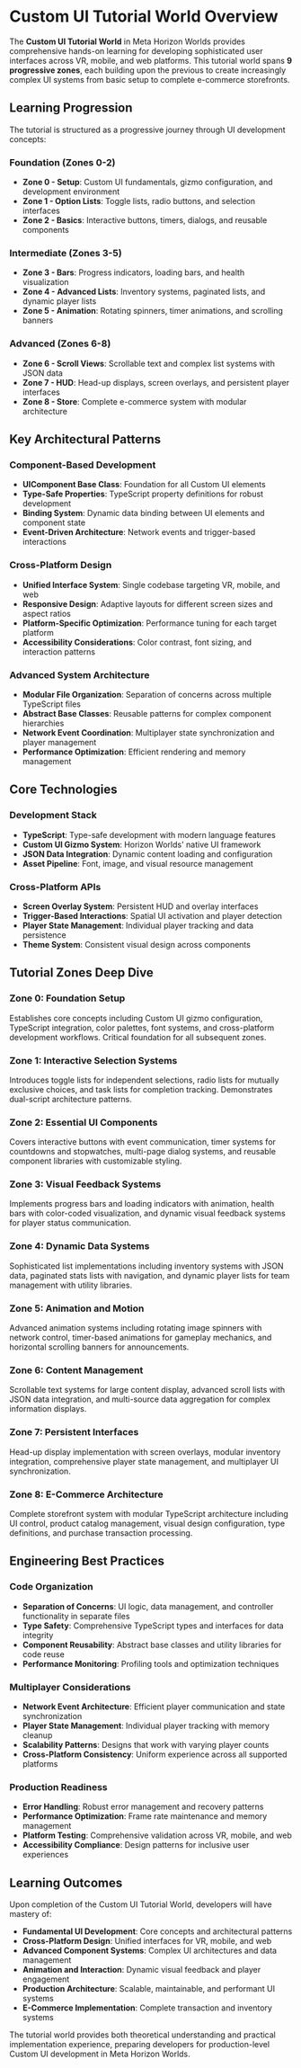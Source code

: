 # Custom UI Tutorial World Overview

The **Custom UI Tutorial World** in Meta Horizon Worlds provides comprehensive hands-on learning for developing sophisticated user interfaces across VR, mobile, and web platforms. This tutorial world spans **9 progressive zones**, each building upon the previous to create increasingly complex UI systems from basic setup to complete e-commerce storefronts.

## Learning Progression

The tutorial is structured as a progressive journey through UI development concepts:

### Foundation (Zones 0-2)
- **Zone 0 - Setup**: Custom UI fundamentals, gizmo configuration, and development environment
- **Zone 1 - Option Lists**: Toggle lists, radio buttons, and selection interfaces  
- **Zone 2 - Basics**: Interactive buttons, timers, dialogs, and reusable components

### Intermediate (Zones 3-5)
- **Zone 3 - Bars**: Progress indicators, loading bars, and health visualization
- **Zone 4 - Advanced Lists**: Inventory systems, paginated lists, and dynamic player lists
- **Zone 5 - Animation**: Rotating spinners, timer animations, and scrolling banners

### Advanced (Zones 6-8)
- **Zone 6 - Scroll Views**: Scrollable text and complex list systems with JSON data
- **Zone 7 - HUD**: Head-up displays, screen overlays, and persistent player interfaces
- **Zone 8 - Store**: Complete e-commerce system with modular architecture

## Key Architectural Patterns

### Component-Based Development
- **UIComponent Base Class**: Foundation for all Custom UI elements
- **Type-Safe Properties**: TypeScript property definitions for robust development
- **Binding System**: Dynamic data binding between UI elements and component state
- **Event-Driven Architecture**: Network events and trigger-based interactions

### Cross-Platform Design
- **Unified Interface System**: Single codebase targeting VR, mobile, and web
- **Responsive Design**: Adaptive layouts for different screen sizes and aspect ratios
- **Platform-Specific Optimization**: Performance tuning for each target platform
- **Accessibility Considerations**: Color contrast, font sizing, and interaction patterns

### Advanced System Architecture
- **Modular File Organization**: Separation of concerns across multiple TypeScript files
- **Abstract Base Classes**: Reusable patterns for complex component hierarchies
- **Network Event Coordination**: Multiplayer state synchronization and player management
- **Performance Optimization**: Efficient rendering and memory management

## Core Technologies

### Development Stack
- **TypeScript**: Type-safe development with modern language features
- **Custom UI Gizmo System**: Horizon Worlds' native UI framework
- **JSON Data Integration**: Dynamic content loading and configuration
- **Asset Pipeline**: Font, image, and visual resource management

### Cross-Platform APIs
- **Screen Overlay System**: Persistent HUD and overlay interfaces
- **Trigger-Based Interactions**: Spatial UI activation and player detection  
- **Player State Management**: Individual player tracking and data persistence
- **Theme System**: Consistent visual design across components

## Tutorial Zones Deep Dive

### Zone 0: Foundation Setup
Establishes core concepts including Custom UI gizmo configuration, TypeScript integration, color palettes, font systems, and cross-platform development workflows. Critical foundation for all subsequent zones.

### Zone 1: Interactive Selection Systems  
Introduces toggle lists for independent selections, radio lists for mutually exclusive choices, and task lists for completion tracking. Demonstrates dual-script architecture patterns.

### Zone 2: Essential UI Components
Covers interactive buttons with event communication, timer systems for countdowns and stopwatches, multi-page dialog systems, and reusable component libraries with customizable styling.

### Zone 3: Visual Feedback Systems
Implements progress bars and loading indicators with animation, health bars with color-coded visualization, and dynamic visual feedback systems for player status communication.

### Zone 4: Dynamic Data Systems
Sophisticated list implementations including inventory systems with JSON data, paginated stats lists with navigation, and dynamic player lists for team management with utility libraries.

### Zone 5: Animation and Motion
Advanced animation systems including rotating image spinners with network control, timer-based animations for gameplay mechanics, and horizontal scrolling banners for announcements.

### Zone 6: Content Management
Scrollable text systems for large content display, advanced scroll lists with JSON data integration, and multi-source data aggregation for complex information displays.

### Zone 7: Persistent Interfaces
Head-up display implementation with screen overlays, modular inventory integration, comprehensive player state management, and multiplayer UI synchronization.

### Zone 8: E-Commerce Architecture  
Complete storefront system with modular TypeScript architecture including UI control, product catalog management, visual design configuration, type definitions, and purchase transaction processing.

## Engineering Best Practices

### Code Organization
- **Separation of Concerns**: UI logic, data management, and controller functionality in separate files
- **Type Safety**: Comprehensive TypeScript types and interfaces for data integrity
- **Component Reusability**: Abstract base classes and utility libraries for code reuse
- **Performance Monitoring**: Profiling tools and optimization techniques

### Multiplayer Considerations
- **Network Event Architecture**: Efficient player communication and state synchronization
- **Player State Management**: Individual player tracking with memory cleanup
- **Scalability Patterns**: Designs that work with varying player counts
- **Cross-Platform Consistency**: Uniform experience across all supported platforms

### Production Readiness
- **Error Handling**: Robust error management and recovery patterns
- **Performance Optimization**: Frame rate maintenance and memory management
- **Platform Testing**: Comprehensive validation across VR, mobile, and web
- **Accessibility Compliance**: Design patterns for inclusive user experiences

## Learning Outcomes

Upon completion of the Custom UI Tutorial World, developers will have mastery of:

- **Fundamental UI Development**: Core concepts and architectural patterns
- **Cross-Platform Design**: Unified interfaces for VR, mobile, and web
- **Advanced Component Systems**: Complex UI architectures and data management
- **Animation and Interaction**: Dynamic visual feedback and player engagement
- **Production Architecture**: Scalable, maintainable, and performant UI systems
- **E-Commerce Implementation**: Complete transaction and inventory systems

The tutorial world provides both theoretical understanding and practical implementation experience, preparing developers for production-level Custom UI development in Meta Horizon Worlds.